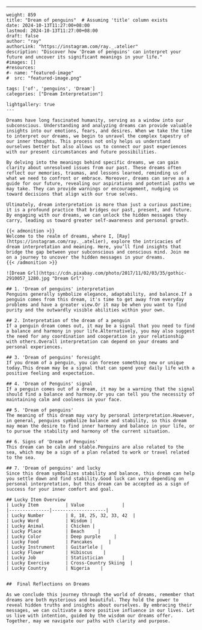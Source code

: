 ---
    weight: 859
    title: "Dream of penguins"  # Assuming 'title' column exists
    date: 2024-10-13T11:27:00+08:00
    lastmod: 2024-10-13T11:27:00+08:00
    draft: false
    author: "ray"
    authorLink: "https://instagram.com/ray._.atelier"
    description: "Discover how 'Dream of penguins' can interpret your future and uncover its significant meanings in your life."
    #images: []
    #resources:
    #- name: "featured-image"
    #  src: "featured-image.png"
    
    tags: ['of', 'penguins', 'Dream']
    categories: ["Dream Interpretation"]
    
    lightgallery: true
    ---
    
    Dreams have long fascinated humanity, serving as a window into our subconscious. Understanding and analyzing dreams can provide valuable insights into our emotions, fears, and desires. When we take the time to interpret our dreams, we begin to unravel the complex tapestry of our inner thoughts. This process not only helps us understand ourselves better but also allows us to connect our past experiences with our present circumstances and future possibilities.
    
    By delving into the meanings behind specific dreams, we can gain clarity about unresolved issues from our past. These dreams often reflect our memories, traumas, and lessons learned, reminding us of what we need to confront or embrace. Moreover, dreams can serve as a guide for our future, revealing our aspirations and potential paths we may take. They can provide warnings or encouragement, nudging us toward decisions that align with our true selves.
    
    Ultimately, dream interpretation is more than just a curious pastime; it is a profound practice that bridges our past, present, and future. By engaging with our dreams, we can unlock the hidden messages they carry, leading us toward greater self-awareness and personal growth.
    
    {{< admonition >}}
    Welcome to the realm of dreams, where I, [Ray](https://instagram.com/ray._.atelier), explore the intricacies of dream interpretation and meaning. Here, you’ll find insights that bridge the gap between your subconscious and conscious mind. Join me on a journey to uncover the hidden messages in your dreams.
    {{< /admonition >}}
    
    ![Dream Grl](https://cdn.pixabay.com/photo/2017/11/02/03/35/gothic-2910057_1280.jpg "Dream Grl")
    
    ## 1. 'Dream of penguins' interpretation
    Penguins generally symbolize elegance, adaptability, and balance.If a penguin comes from this dream, it's time to get away from everyday problems and have a greater view.Or it may be when you want to find purity and the outwardly visible abilities within your own.
    
    ## 2. Interpretation of the dream of a penguin
    If a penguin dream comes out, it may be a signal that you need to find a balance and harmony in your life.Alternatively, you may also suggest the need for any coordination and cooperation in your relationship with others.Overall interpretation can depend on your dreams and personal experiences.
    
    ## 3. 'Dream of penguins' foresight
    If you dream of a penguin, you can foresee something new or unique today.This dream may be a signal that can spend your daily life with a positive feeling and expectation.
    
    ## 4. 'Dream of Penguins' signal
    If a penguin comes out of a dream, it may be a warning that the signal should find a balance and harmony.Or you can tell you the necessity of maintaining calm and coolness in your face.
    
    ## 5. 'Dream of penguins'
    The meaning of this dream may vary by personal interpretation.However, in general, penguins symbolize balance and stability, so this dream may mean the desire to find inner harmony and balance in your life, or to pursue the stability and harmony of the current situation.
    
    ## 6. Signs of 'Dream of Penguins'
    This dream can be calm and stable.Penguins are also related to the sea, which may be a sign of a plan related to work or travel related to the sea.
    
    ## 7. 'Dream of penguins' and lucky
    Since this dream symbolizes stability and balance, this dream can help you settle down and find stability.Good luck can vary depending on personal interpretation, but this dream can be accepted as a sign of success for your inner comfort and goal.
    
    ## Lucky Item Overview
    | Lucky Item          | Value              |
    |---------------|--------------------|
    | Lucky Number        | 8, 18, 25, 32, 33, 42  |
    | Lucky Word          | Wisdom |
    | Lucky Animal        | Chicken |
    | Lucky Place         | Beach     |
    | Lucky Color         | Deep purple     |
    | Lucky Food          | Pancakes      |
    | Lucky Instrument    | Guitarlele |
    | Lucky Flower        | Hibiscus    |
    | Lucky Job           | Statistician       |
    | Lucky Exercise      | Cross-Country Skiing  |
    | Lucky Country       | Nigeria    |
    
    
    ##  Final Reflections on Dreams
    
    As we conclude this journey through the world of dreams, remember that dreams are both mysterious and beautiful. They hold the power to reveal hidden truths and insights about ourselves. By embracing their messages, we can cultivate a more positive influence in our lives. Let us live with intention, guided by the wisdom our dreams offer. Together, may we navigate our paths with clarity and purpose.
    